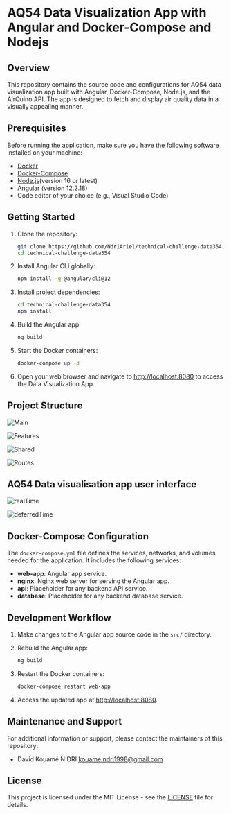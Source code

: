 # AQ54 Data Visualization App with Angular and Docker-Compose and Nodejs

## Overview

This repository contains the source code and configurations for AQ54 data visualization app built with Angular, Docker-Compose,
 Node.js, and the AirQuino API. The app is designed to fetch and display air quality data in a visually appealing manner.

## Prerequisites

Before running the application, make sure you have the following software installed on your machine:

- [Docker](https://www.docker.com/)
- [Docker-Compose](https://docs.docker.com/compose/)
- [Node.js](https://nodejs.org/)(version 16 or latest)
- [Angular](https://github.com/angular/angular-cli) (version 12.2.18)
- Code editor of your choice (e.g., Visual Studio Code)  

## Getting Started

1. Clone the repository:

   ```bash
   git clone https://github.com/NdriAriel/technical-challenge-data354.git
   cd technical-challenge-data354
   ```

2. Install Angular CLI globally:

   ```bash
   npm install -g @angular/cli@12
   ```

3. Install project dependencies:

   ```bash
   cd technical-challenge-data354
   npm install
   ```

4. Build the Angular app:

   ```bash
   ng build
   ```

5. Start the Docker containers:

   ```bash
   docker-compose up -d
   ```

6. Open your web browser and navigate to [http://localhost:8080](http://localhost:8080) to access the Data Visualization App.

## Project Structure  

![Main](./images/image.png)

![Features](./images/imagef.png)  

![Shared](./images/image-1.png)

![Routes](./images/imager.png)

## AQ54 Data visualisation app user interface

![realTime](image-realtime.png)

![ deferredTime](imagedf.png)  

## Docker-Compose Configuration

The `docker-compose.yml` file defines the services, networks, and volumes needed for the application. It includes the following services:

- **web-app**: Angular app service.
- **nginx**: Nginx web server for serving the Angular app.
- **api**: Placeholder for any backend API service.
- **database**: Placeholder for any backend database service.

## Development Workflow

1. Make changes to the Angular app source code in the `src/` directory.

2. Rebuild the Angular app:

   ```bash
   ng build
   ```

3. Restart the Docker containers:

   ```bash
   docker-compose restart web-app
   ```

4. Access the updated app at [http://localhost:8080](http://localhost:8080).

## Maintenance and Support

For additional information or support, please contact the maintainers of this repository:

- David Kouamé N'DRI <kouame.ndri1998@gmail.com>

## License

This project is licensed under the MIT License - see the [LICENSE](LICENSE) file for details.
